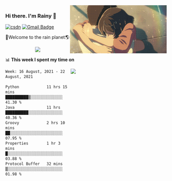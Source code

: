 <img  align='right' height="150" src="https://github.com/LikeRainDay/LikeRainDay/blob/master/pic/img_rain_1.gif?raw=true">



### Hi there. I'm Rainy :lemon:

[![csdn](https://img.shields.io/badge/-csdn-c14438?style=flat-square&logo=c&logoColor=white)](https://blog.csdn.net/qq_15807167)
[![Gmail Badge](https://img.shields.io/badge/-gmail-c14438?style=flat-square&logo=Gmail&logoColor=white&link=mailto:houshuai0816@gmail.com)](mailto:houshuai0816@gmail.com)

🚀Welcome to the rain planet🌎

<center>
<img align='center'  src="https://source.unsplash.com/random/1200x600">
</center>

📊 **This week I spent my time on**

<img align='right'   width="300" src="https://github-readme-stats.vercel.app/api?username=LikeRainDay&show_icons=true&title_color=fff&icon_color=79ff97&text_color=9f9f9f&bg_color=151515">

<!--START_SECTION:waka-->
```text
Week: 16 August, 2021 - 22 August, 2021

Python            11 hrs 15 mins  ██████████▒░░░░░░░░░░░░░░   41.30 % 
Java              11 hrs          ██████████░░░░░░░░░░░░░░░   40.36 % 
Groovy            2 hrs 10 mins   ██░░░░░░░░░░░░░░░░░░░░░░░   07.95 % 
Properties        1 hr 3 mins     █░░░░░░░░░░░░░░░░░░░░░░░░   03.88 % 
Protocol Buffer   32 mins         ▒░░░░░░░░░░░░░░░░░░░░░░░░   01.98 % 
```
<!--END_SECTION:waka-->
